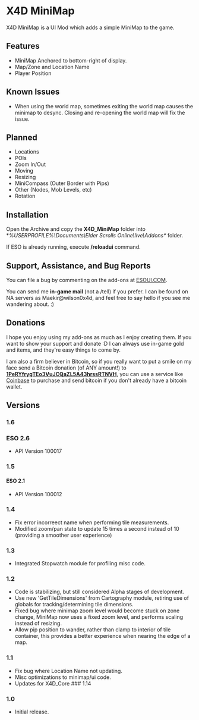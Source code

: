 # X4D **MiniMap**

X4D MiniMap is a UI Mod which adds a simple MiniMap to the game.

## Features

- MiniMap Anchored to bottom-right of display.
- Map/Zone and Location Name
- Player Position

## Known Issues

- When using the world map, sometimes exiting the world map causes the minimap to desync. Closing and re-opening the world map will fix the issue.

## Planned

- Locations
- POIs
- Zoom In/Out
- Moving
- Resizing
- MiniCompass (Outer Border with Pips)
- Other (Nodes, Mob Levels, etc)
- Rotation

## Installation

Open the Archive and copy the **X4D_MiniMap** folder into **%USERPROFILE%\Documents\Elder Scrolls Online\live\Addons\** folder.

If ESO is already running, execute **/reloadui** command.


## Support, Assistance, and Bug Reports

You can file a bug by commenting on the add-ons at <a href="http://www.esoui.com/downloads/author-4678.html">ESOUI.COM</a>.

You can send me **in-game mail** (not a /tell) if you prefer. I can be found on NA 
servers as Maekir@wilson0x4d, and feel free to say hello if you see me wandering 
about. :)


## Donations

I hope you enjoy using my add-ons as much as I enjoy creating them. If you want to show 
your support and donate :D I can always use in-game gold and items, and they're easy 
things to come by.

I am also a firm believer in Bitcoin, so if you really want to put a smile on my face 
send a Bitcoin donation (of ANY amount!) to <b><a href="bitcoin:1PeRYfrygTEo3VuJCQaZL5A43hrssRTNVH">1PeRYfrygTEo3VuJCQaZL5A43hrssRTNVH</a></b>,
you can use a service like <a href="https://www.coinbase.com">Coinbase</a> to purchase 
and send bitcoin if you don't already have a bitcoin wallet.


## Versions

### 1.6
### ESO 2.6
- API Version 100017

### 1.5
#### ESO 2.1
- API Version 100012

### 1.4

- Fix error incorreect name when performing tile measurements.
- Modified zoom/pan state to update 15 times a second instead of 10 (providing a smoother user experience)

### 1.3

- Integrated Stopwatch module for profiling misc code.

### 1.2

- Code is stabilizing, but still considered Alpha stages of development.
- Use new 'GetTileDimensions' from Cartography module, retiring use of globals for tracking/determining tile dimensions.
- Fixed bug where minimap zoom level would become stuck on zone change, MiniMap now uses a fixed zoom level, and performs scaling instead of resizing.
- Allow pip position to wander, rather than clamp to interior of tile container, this provides a better experience when nearing the edge of a map.

### 1.1

- Fix bug where Location Name not updating.
- Misc optimizations to minimap/ui code.
- Updates for X4D_Core ### 1.14

### 1.0

- Initial release.

